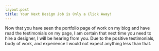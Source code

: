 ```yaml
---
layout:post
title: Your Next Design Job is Only a Click Away!
---
```


Now that you have seen the portfolio page of work on my blog and have read the testimonials on my page, I am certain that next time you need to hire a designer, I will be hearing from you. Due to the positive testimonials, body of work, and experience I would not expect anything less than that. 
